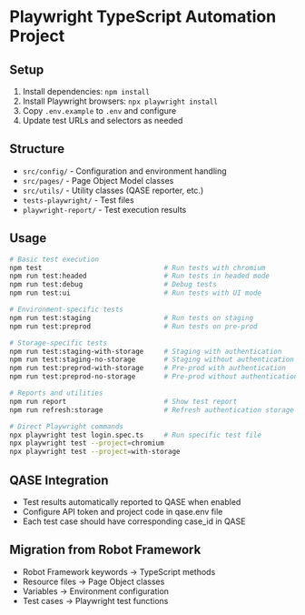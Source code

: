 # Playwright TypeScript Automation Project

## Setup
1. Install dependencies: `npm install`
2. Install Playwright browsers: `npx playwright install`
3. Copy `.env.example` to `.env` and configure
4. Update test URLs and selectors as needed

## Structure
- `src/config/` - Configuration and environment handling
- `src/pages/` - Page Object Model classes
- `src/utils/` - Utility classes (QASE reporter, etc.)
- `tests-playwright/` - Test files
- `playwright-report/` - Test execution results

## Usage
```bash
# Basic test execution
npm test                              # Run tests with chromium
npm run test:headed                   # Run tests in headed mode
npm run test:debug                    # Debug tests
npm run test:ui                       # Run tests with UI mode

# Environment-specific tests
npm run test:staging                  # Run tests on staging
npm run test:preprod                  # Run tests on pre-prod

# Storage-specific tests
npm run test:staging-with-storage     # Staging with authentication
npm run test:staging-no-storage       # Staging without authentication
npm run test:preprod-with-storage     # Pre-prod with authentication
npm run test:preprod-no-storage       # Pre-prod without authentication

# Reports and utilities
npm run report                        # Show test report
npm run refresh:storage               # Refresh authentication storage

# Direct Playwright commands
npx playwright test login.spec.ts     # Run specific test file
npx playwright test --project=chromium
npx playwright test --project=with-storage
```

## QASE Integration
- Test results automatically reported to QASE when enabled
- Configure API token and project code in qase.env file
- Each test case should have corresponding case_id in QASE

## Migration from Robot Framework
- Robot Framework keywords → TypeScript methods
- Resource files → Page Object classes
- Variables → Environment configuration
- Test cases → Playwright test functions